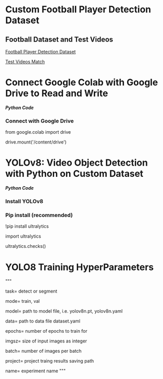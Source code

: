 # Custom Football Player Detection Dataset

## Football Dataset and Test Videos
[Football Player Detection Dataset](https://drive.google.com/drive/folders/1ltpD_EkmHnhU6i4KqR_Jypv9zpidQMLn?usp=sharing)

[Test Videos Match](https://drive.google.com/drive/folders/1SNUDDHVCw9xNunSelTQ0y1w93fFaEoHa?usp=sharing)

# Connect Google Colab with Google Drive to Read and Write

***Python Code***
### Connect with Google Drive
from google.colab import drive

drive.mount('/content/drive')

# YOLOv8: Video Object Detection with Python on Custom Dataset

***Python Code***

### Install YOLOv8

### Pip install (recommended)
!pip install ultralytics
 
import ultralytics

ultralytics.checks()    


# YOLO8 Training HyperParameters

"""
 
task= detect or segment
 
mode= train, val
 
model= path to model file, i.e. yolov8n.pt, yolov8n.yaml
 
data= path to data file dataset.yaml
 
epochs= number of epochs to train for
 
imgsz= size of input images as integer
 
batch= number of images per batch
 
project= project traing results saving path
 
name= experiment name
"""
